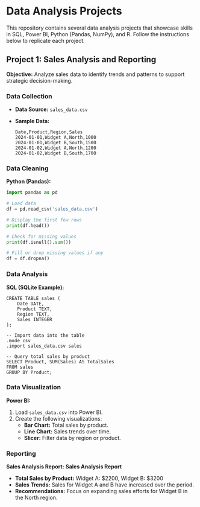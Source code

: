 # Data Analysis Projects

This repository contains several data analysis projects that showcase skills in SQL, Power BI, Python (Pandas, NumPy), and R. Follow the instructions below to replicate each project.

## Project 1: Sales Analysis and Reporting

**Objective:** Analyze sales data to identify trends and patterns to support strategic decision-making.

### Data Collection

- **Data Source:** `sales_data.csv`
- **Sample Data:**

    ```plaintext
    Date,Product,Region,Sales
    2024-01-01,Widget A,North,1000
    2024-01-01,Widget B,South,1500
    2024-01-02,Widget A,North,1200
    2024-01-02,Widget B,South,1700
    ```

### Data Cleaning

**Python (Pandas):**

```python
import pandas as pd

# Load data
df = pd.read_csv('sales_data.csv')

# Display the first few rows
print(df.head())

# Check for missing values
print(df.isnull().sum())

# Fill or drop missing values if any
df = df.dropna()
```

### Data Analysis
**SQL (SQLite Example):**

```-- Create a table
CREATE TABLE sales (
    Date DATE,
    Product TEXT,
    Region TEXT,
    Sales INTEGER
);

-- Import data into the table
.mode csv
.import sales_data.csv sales

-- Query total sales by product
SELECT Product, SUM(Sales) AS TotalSales
FROM sales
GROUP BY Product;
```

### Data Visualization
**Power BI:**

1. Load `sales_data.csv` into Power BI.
2. Create the following visualizations:
   - **Bar Chart:** Total sales by product.
   - **Line Chart:** Sales trends over time.
   - **Slicer:** Filter data by region or product.

### Reporting
**Sales Analysis Report:**
**Sales Analysis Report**

- **Total Sales by Product:** Widget A: $2200, Widget B: $3200
- **Sales Trends:** Sales for Widget A and B have increased over the period.
- **Recommendations:** Focus on expanding sales efforts for Widget B in the North region.
